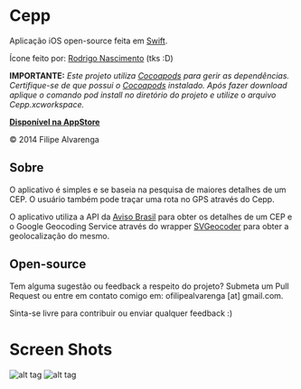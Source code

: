 Cepp
====
Aplicação iOS open-source feita em [Swift](https://developer.apple.com/swift/).

Ícone feito por: [Rodrigo Nascimento](https://github.com/rodrigok) (tks :D)

**IMPORTANTE:** *Este projeto utiliza [Cocoapods](http://cocoapods.org/) para gerir as dependências. Certifique-se de que possui o [Cocoapods](http://cocoapods.org/) instalado. Após fazer download aplique o comando _pod_ _install_ no diretório do projeto e utilize o arquivo Cepp.xcworkspace.*

**[Disponível na AppStore](https://itunes.apple.com/br/app/cepp-encontre-ceps/id942709971?ls=1&mt=8)**

© 2014 Filipe Alvarenga

## Sobre

O aplicativo é simples e se baseia na pesquisa de maiores detalhes de um CEP. O usuário também pode traçar uma rota no GPS através do Cepp. 

O aplicativo utiliza a API da [Aviso Brasil](http://avisobrasil.com.br/correio-control/api-de-consulta-de-cep/) para obter os detalhes de um CEP e o Google Geocoding Service através do wrapper [SVGeocoder](https://github.com/TransitApp/SVGeocoder) para obter a geolocalização do mesmo.

## Open-source

Tem alguma sugestão ou feedback a respeito do projeto? Submeta um Pull Request ou entre em contato comigo em: ofilipealvarenga [at] gmail.com.

Sinta-se livre para contribuir ou enviar qualquer feedback :)

Screen Shots
====
![alt tag](https://raw.github.com/filipealva/Cepp/res/searchi5.png)
![alt tag](https://raw.github.com/filipealva/Cepp/res/detailsi5.png)

